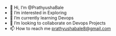 - 👋 Hi, I’m @PrathyushaBale
- 👀 I’m interested in Exploring
- 🌱 I’m currently learning Devops
- 💞️ I’m looking to collaborate on Devops Projects
- 📫 How to reach me prathyushabale8@gmail.com
<!---
PrathyushaBale/PrathyushaBale is a ✨ special ✨ repository because its `README.md` (this file) appears on your GitHub profile.
You can click the Preview link to take a look at your changes.
--->
